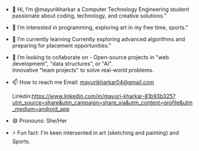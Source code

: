 - 👋 Hi, I’m @mayurikharkar a Computer Technology Engineering student passionate about coding, technology, and creative solutions."
- 👀 I’m interested in programming, exploring art in my free time, sports." 
- 🌱 I’m currently learning  Currently exploring advanced algorithms and preparing for placement opportunities."
- 💞️ I’m looking to collaborate on - Open-source projects in "web development", "data structures", or "AI".  
              Innovative "team projects" to solve real-world problems.  

- 📫 How to reach me   Email: mayurikharkar04@gmail.com
 
  Linkdin:https://www.linkedin.com/in/mayuri-kharkar-81b93b325?utm_source=share&utm_campaign=share_via&utm_content=profile&utm_medium=android_app
- 😄 Pronouns: She/Her
- ⚡ Fun fact: I'm keen intersented in art (sketching and painting) and Sports.

<!---
mayurikharkar/mayurikharkar is a ✨ special ✨ repository because its `README.md` (this file) appears on your GitHub profile.
You can click the Preview link to take a look at your changes.
--->
